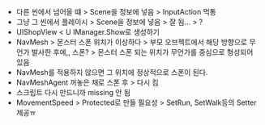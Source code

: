 - 다른 씬에서 넘어올 떄 > Scene을 정보에 넣음 > InputAction 먹통
- 그냥 그 씬에서 플레이시 > Scene을 정보에 넣음 > 잘 됨... > ?
- UIShopView < U IManager.Show로 생성하기
- NavMesh > 몬스터 스폰 위치가 이상하다 > 부모 오브젝트에서 해당 방향으로 무언가 발사한 후에,, 스폰? > 몬스터 스폰 되는 위치가 무언가를 중심으로 형성되어 있음
- NavMesh를 적용하지 않으면 그 위치에 정상적으로 스폰이 된다.
- NavMeshAgent 꺼놓은 채로 스폰 후 > 다시 킴
- 스크립트 다시 만드니까 missing 안 됨
- MovementSpeed > Protected로 만들 필요성 > SetRun, SetWalk등의 Setter 제공ㅠ
